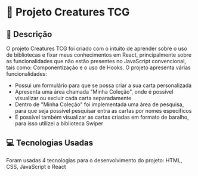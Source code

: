 #  :pushpin: **Projeto Creatures TCG**

## :page_with_curl: Descrição
O projeto Creatures TCG foi criado com o intuito de aprender sobre o uso de bibliotecas e fixar meus conhecimentos em React, principalmente sobre as funcionalidades que não estão presentes no JavaScript convencional, tais como: Componentização e o uso de Hooks. O projeto apresenta várias funcionalidades: 
- Possui um formulário para que se possa criar a sua carta personalizada
- Apresenta uma área chamada "Minha Coleção", onde é possível visualizar ou excluir cada carta separadamente
- Dentro de "Minha Coleção" foi implementada uma área de pesquisa, para que seja possível pesquisar entra as cartas por nomes específicos
- É possível também visualizar as cartas criadas em formato de baralho, para isso utilizei a biblioteca Swiper

## :computer: Tecnologias Usadas
Foram usadas 4 tecnologias para o desenvolvimento do projeto: HTML, CSS, JavaScript e React
